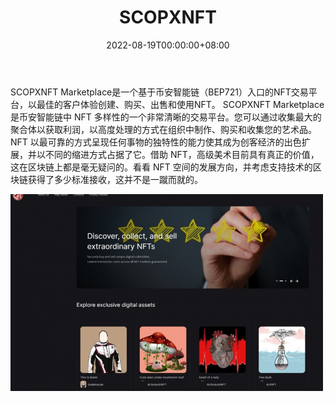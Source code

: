 ﻿---
title: "SCOPXNFT"
description: "SCOPXNFT Marketplace 建立在币安智能链之上。安全地买卖独特的数字收藏品。所有 NFT 市场的最低交易成本保证"
date: 2022-08-19T00:00:00+08:00
lastmod: 2022-08-19T00:00:00+08:00
draft: false
authors: ["boogArno"]
featuredImage: "scopxnft.png"
tags: ["Marketplaces","SCOPXNFT"]
categories: ["nfts"]
nfts: ["Marketplaces"]
blockchain: "BSC"
website: "https://scopxnft.com/"
twitter: "https://twitter.com/scopxtoken"
discord: ""
telegram: ""
github: ""
youtube: ""
twitch: ""
facebook: ""
instagram: ""
reddit: ""
medium: ""
steam: ""
gitbook: ""
googleplay: ""
appstore: ""
status: "Live"
weight: 
lightgallery: true
toc: true
pinned: false
recommend: false
recommend1: false
---
SCOPXNFT Marketplace是一个基于币安智能链（BEP721）入口的NFT交易平台，以最佳的客户体验创建、购买、出售和使用NFT。 SCOPXNFT Marketplace 是币安智能链中 NFT 多样性的一个非常清晰的交易平台。您可以通过收集最大的聚合体以获取利润，以高度处理的方式在组织中制作、购买和收集您的艺术品。
NFT 以最可靠的方式呈现任何事物的独特性的能力使其成为创客经济的出色扩展，并以不同的缩进方式占据了它。借助 NFT，高级美术目前具有真正的价值，这在区块链上都是毫无疑问的。看看 NFT 空间的发展方向，并考虑支持技术的区块链获得了多少标准接收，这并不是一蹴而就的。

![scopxnftmarketplace-dapp-marketplaces-bsc-image1-500x315_d1271741c8b340a1b30b3ccdabe8f9e0](scopxnftmarketplace-dapp-marketplaces-bsc-image1-500x315_d1271741c8b340a1b30b3ccdabe8f9e0.png)